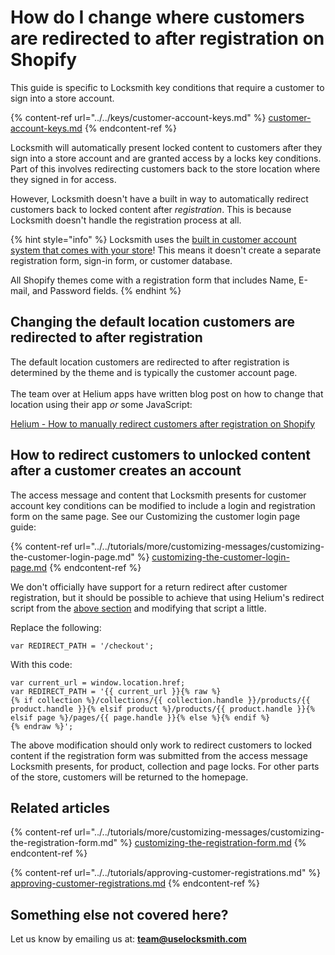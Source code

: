 # How do I change where customers are redirected to after registration on Shopify

This guide is specific to Locksmith key conditions that require a customer to sign into a store account.

{% content-ref url="../../keys/customer-account-keys.md" %}
[customer-account-keys.md](../../keys/customer-account-keys.md)
{% endcontent-ref %}

Locksmith will automatically present locked content to customers after they sign into a store account and are granted access by a locks key conditions. Part of this involves redirecting customers back to the store location where they signed in for access.

However, Locksmith doesn't have a built in way to automatically redirect customers back to locked content after _registration_. This is because Locksmith doesn't handle the registration process at all.

{% hint style="info" %}
Locksmith uses the [built in customer account system that comes with your store](https://help.shopify.com/manual/customers/customer-accounts)! This means it doesn't create a separate registration form, sign-in form, or customer database.

All Shopify themes come with a registration form that includes Name, E-mail, and Password fields.
{% endhint %}

## Changing the default location customers are redirected to after registration

The default location customers are redirected to after registration is determined by the theme and is typically the customer account page. \
\
The team over at Helium apps have written blog post on how to change that location using their app _or_ some JavaScript:

[Helium - How to manually redirect customers after registration on Shopify](https://heliumdev.com/blog/shopify-redirect-after-registration)

## How to redirect customers to unlocked content after a customer creates an account

The access message and content that Locksmith presents for customer account key conditions can be modified to include a login and registration form on the same page. See our Customizing the customer login page guide:

{% content-ref url="../../tutorials/more/customizing-messages/customizing-the-customer-login-page.md" %}
[customizing-the-customer-login-page.md](../../tutorials/more/customizing-messages/customizing-the-customer-login-page.md)
{% endcontent-ref %}

We don't officially have support for a return redirect after customer registration, but it should be possible to achieve that using Helium's redirect script from the [above section](how-do-i-change-where-customers-are-redirected-to-after-registration-on-shopify.md#changing-the-default-location-customers-are-redirected-to-after-registration) and modifying that script a little.

Replace the following:&#x20;

```
var REDIRECT_PATH = '/checkout';
```

With this code:

```
var current_url = window.location.href;
var REDIRECT_PATH = '{{ current_url }}{% raw %}
{% if collection %}/collections/{{ collection.handle }}/products/{{ product.handle }}{% elsif product %}/products/{{ product.handle }}{% elsif page %}/pages/{{ page.handle }}{% else %}{% endif %}
{% endraw %}';
```

The above modification should only work to redirect customers to locked content if the registration form was submitted from the access message Locksmith presents, for product, collection and page locks. For other parts of the store, customers will be returned to the homepage.

## Related articles

{% content-ref url="../../tutorials/more/customizing-messages/customizing-the-registration-form.md" %}
[customizing-the-registration-form.md](../../tutorials/more/customizing-messages/customizing-the-registration-form.md)
{% endcontent-ref %}

{% content-ref url="../../tutorials/approving-customer-registrations.md" %}
[approving-customer-registrations.md](../../tutorials/approving-customer-registrations.md)
{% endcontent-ref %}

## Something else not covered here?&#x20;

Let us know by emailing us at: **team@uselocksmith.com**
